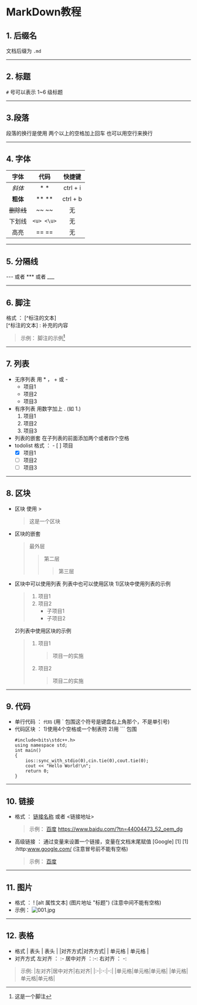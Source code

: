 # MarkDown教程
## 1. 后缀名
文档后缀为 `.md`  

---
## 2. 标题
`#` 号可以表示 1~6 级标题

---
## 3.段落
段落的换行是使用  两个以上的空格加上回车
也可以用空行来换行

---
## 4. 字体
|    字体    |    代码    |  快捷键  |
| :--------: | :--------: | :------: |
|   *斜体*   |    * *     | ctrl + i |
|  **粗体**  |   ** **    | ctrl + b |
| ~~删除线~~ |   ~~ ~~    |    无    |
|   下划线   | `<u> <\u>` |    无    |
|    高亮    |   == ==    |    无    |

---
## 5. 分隔线
--- 或者 *** 或者 ___

---
## 6. 脚注
格式 ： 
[^标注的文本]  
[^标注的文本] : 补充的内容
> 示例：
> 脚注的示例[^脚注]
> [^脚注]:这是一个脚注

---
## 7. 列表
+   无序列表
    用 * ， + 或 -
    + 项目1
    + 项目2
    + 项目3
+   有序列表
    用数字加上 . (如 1.)
    1. 项目1
    2. 项目2
    3. 项目3
+   列表的嵌套
    在子列表的前面添加两个或者四个空格
+   todolist
    格式 ： - [ ] 项目
    - [x] 项目1
    - [ ] 项目2
    - [ ] 项目3

---
## 8. 区块
+   区块
    使用 >
    > 这是一个区块
+   区块的嵌套
    >最外层
    >>第二层
    >>>第三层
+   区块中可以使用列表
    列表中也可以使用区块
    1)区块中使用列表的示例
    >1. 项目1
    >2. 项目2
    >       + 子项目1
    >       + 子项目2

    2)列表中使用区块的示例
    >1. 项目1
    >       >项目一的实施
    >2. 项目2
    >       >项目二的实施

---
## 9. 代码
+   单行代码 ： `代码` (用 ` 包围这个符号是键盘右上角那个，不是单引号)
+   代码区块 ：
    1)使用4个空格或一个制表符
    2)用 ``` 包围
    ```
    #include<bits\stdc++.h>
    using namespace std;
    int main()
    {
        ios::sync_with_stdio(0),cin.tie(0),cout.tie(0);
        cout << "Hello World!\n";
        return 0;
    }
    ```

---
## 10. 链接
+   格式 ： [链接名称]() 或者 <链接地址>
    >示例：
    >[百度](https://www.baidu.com/?tn=44004473_52_oem_dg)
    > <https://www.baidu.com/?tn=44004473_52_oem_dg>
+   高级链接 ： 通过变量来设置一个链接，变量在文档末尾赋值
    [Google] [1]
    [1] :http:www.google.com/ (注意冒号前不能有空格)
    >示例：
    >[百度][2]
    
---
## 11. 图片
+   格式 ： ! [alt 属性文本] (图片地址 "标题") (注意中间不能有空格)
+   示例：
    ![001.jpg](https://www.helloimg.com/i/2025/01/20/678e1da95f007.jpg)

---
## 12. 表格
+   格式
    |  表头  | 表头  |
    |对齐方式|对齐方式|
    | 单元格 | 单元格 |
+   对齐方式
    左对齐 ： :-
    居中对齐 ：:-:
    右对齐 ： -:
> 示例:
> |左对齐|居中对齐|右对齐|
> |:-|:-:|-:|
> |单元格|单元格|单元格|
> |单元格|单元格|单元格|

[2]: https://www.baidu.com/?tn=44004473_52_oem_dg